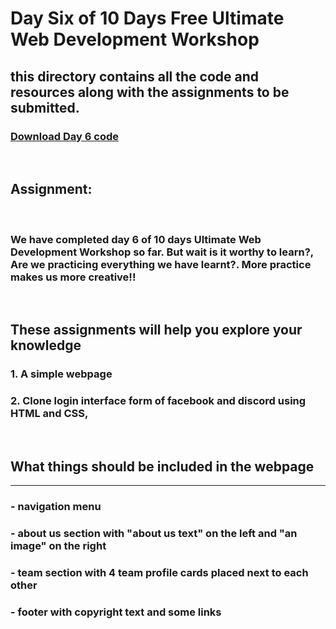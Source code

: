 # Day Six of 10 Days Free Ultimate Web Development Workshop </br>
## this directory contains all the code and resources along with the assignments to be submitted.
### [Download Day 6 code](https://github.com/whoissubedibibek/10daysfreewebdevelopmentworkshop/raw/main/day_6/day6.zip)

</br>

## Assignment: 
</br>

### We have completed day 6 of 10 days Ultimate Web Development Workshop so far. But wait is it worthy to learn?, Are we practicing everything we have learnt?. More practice makes us more creative!!
</br>

## These assignments will help you explore your knowledge
### 1. A simple webpage
### 2. Clone login interface form of facebook and discord using HTML and CSS, 
</br>

## What things should be included in the webpage
<hr>

### - navigation menu
### - about us section with "about us text" on the left and "an image" on the right 
### - team section with 4 team profile cards placed next to each other 
### - footer with copyright text and some links


